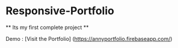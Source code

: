 # Responsive-Portfolio
** Its my first complete project **

Demo : [Visit the Portfolio] (https://annyportfolio.firebaseapp.com/)